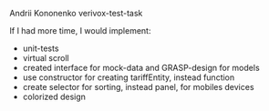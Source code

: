 Andrii Kononenko verivox-test-task

If I had more time, I would implement:
- unit-tests
- virtual scroll
- created interface for mock-data and GRASP-design for models
- use constructor for creating tariffEntity, instead function
- create selector for sorting, instead panel, for mobiles devices
- colorized design
